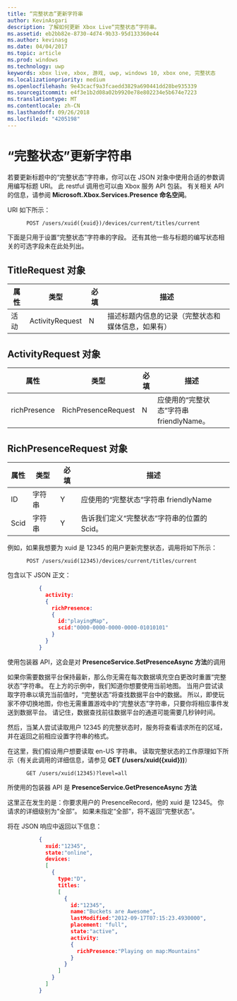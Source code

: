 ```yaml
---
title: “完整状态”更新字符串
author: KevinAsgari
description: 了解如何更新 Xbox Live“完整状态”字符串。
ms.assetid: eb2bb82e-8730-4d74-9b33-95d133360e44
ms.author: kevinasg
ms.date: 04/04/2017
ms.topic: article
ms.prod: windows
ms.technology: uwp
keywords: xbox live, xbox, 游戏, uwp, windows 10, xbox one, 完整状态
ms.localizationpriority: medium
ms.openlocfilehash: 9e43cacf9a3fcaedd3829a690441dd28be935339
ms.sourcegitcommit: e4f3e1b2d08a02b9920e78e802234e5b674e7223
ms.translationtype: MT
ms.contentlocale: zh-CN
ms.lasthandoff: 09/26/2018
ms.locfileid: "4205198"
---
```

# <a name="rich-presence-updating-strings"></a>“完整状态”更新字符串

若要更新标题中的“完整状态”字符串，你可以在 JSON 对象中使用合适的参数调用编写标题 URI。 此 restful 调用也可以由 Xbox 服务 API 包装。 有关相关 API 的信息，请参阅 **Microsoft.Xbox.Services.Presence 命名空间**。

URI 如下所示：

          POST /users/xuid({xuid})/devices/current/titles/current

下面是只用于设置“完整状态”字符串的字段。 还有其他一些与标题的编写状态相关的可选字段未在此处列出。

## <a name="titlerequest-object"></a>TitleRequest 对象

属性 | 类型 | 必填 | 描述
---|---|---|---
活动|ActivityRequest|N|描述标题内信息的记录（完整状态和媒体信息，如果有）

## <a name="activityrequest-object"></a>ActivityRequest 对象

属性 | 类型 | 必填 | 描述
---|---|---|---
richPresence|RichPresenceRequest|N|应使用的“完整状态”字符串 friendlyName。

## <a name="richpresencerequest-object"></a>RichPresenceRequest 对象

属性 | 类型 | 必填 | 描述
---|---|---|---
ID|字符串|Y|应使用的“完整状态”字符串 friendlyName
Scid|字符串|Y|告诉我们定义“完整状态”字符串的位置的 Scid。

例如，如果我想要为 xuid 是 12345 的用户更新完整状态，调用将如下所示：

          POST /users/xuid(12345)/devices/current/titles/current


包含以下 JSON 正文：

```json
          {
            activity:
            {
              richPresence:
              {
                id:"playingMap",
                scid:"0000-0000-0000-0000-01010101"
              }
            }
          }
```

使用包装器 API，这会是对 **PresenceService.SetPresenceAsync 方法**的调用

如果你需要数据平台保持最新，那么你无需在每次数据填充空白更改时重置“完整状态”字符串。 在上方的示例中，我们知道你想要使用当前地图。 当用户尝试读取字符串以填充当前值时，“完整状态”将查找数据平台中的数据。 所以，即使玩家不停切换地图，你也无需重置游戏中的“完整状态”字符串，只要你将相应事件发送到数据平台。 请记住，数据查找前往数据平台的通道可能需要几秒钟时间。

然后，当某人尝试读取用户 12345 的完整状态时，服务将查看请求所在的区域，并在返回之前相应设置字符串的格式。

在这里，我们假设用户想要读取 en-US 字符串。 读取完整状态的工作原理如下所示（有关此调用的详细信息，请参见 **GET (/users/xuid({xuid}))**）

          GET /users/xuid(12345)?level=all

所使用的包装器 API 是 **PresenceService.GetPresenceAsync 方法**

这里正在发生的是：你要求用户的 PresenceRecord，他的 xuid 是 12345。 你请求的详细级别为“全部”。 如果未指定“全部”，将不返回“完整状态”。

将在 JSON 响应中返回以下信息：

```json
          {
            xuid:"12345",
            state:"online",
            devices:
            [
              {
                type:"D",
                titles:
                [
                  {
                    id:"12345",
                    name:"Buckets are Awesome",
                    lastModified:"2012-09-17T07:15:23.4930000",
                    placement: "full",
                    state:"active",
                    activity:
                    {
                      richPresence:"Playing on map:Mountains"
                    }
                  }
                ]
              }
            ]
          }
```
